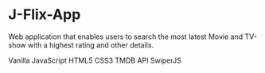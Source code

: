 # J-Flix-App
Web application that enables users to search the most latest Movie and TV-show with a highest rating and other details.

Vanilla JavaScript
HTML5
CSS3
TMDB API
SwiperJS
